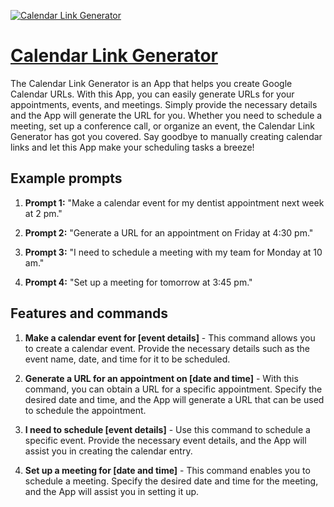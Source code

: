 [![Calendar Link Generator](https://files.oaiusercontent.com/file-LAQdNf9RMsoCyrbYFxGAkEwQ?se=2123-10-16T21%3A54%3A50Z&sp=r&sv=2021-08-06&sr=b&rscc=max-age%3D31536000%2C%20immutable&rscd=attachment%3B%20filename%3D8934db18-cbdf-49eb-b9a2-f373ccddfe6e.png&sig=tdks9tl%2B5zvEAGepGjexDc4NdxpB4cFEIpi8zHM1Y30%3D)](https://chat.openai.com/g/g-jmRMeHEEi-calendar-link-generator)

# [Calendar Link Generator](https://chat.openai.com/g/g-jmRMeHEEi-calendar-link-generator)

The Calendar Link Generator is an App that helps you create Google Calendar URLs. With this App, you can easily generate URLs for your appointments, events, and meetings. Simply provide the necessary details and the App will generate the URL for you. Whether you need to schedule a meeting, set up a conference call, or organize an event, the Calendar Link Generator has got you covered. Say goodbye to manually creating calendar links and let this App make your scheduling tasks a breeze!

## Example prompts

1. **Prompt 1:** "Make a calendar event for my dentist appointment next week at 2 pm."

2. **Prompt 2:** "Generate a URL for an appointment on Friday at 4:30 pm."

3. **Prompt 3:** "I need to schedule a meeting with my team for Monday at 10 am."

4. **Prompt 4:** "Set up a meeting for tomorrow at 3:45 pm."

## Features and commands

1. **Make a calendar event for [event details]** - This command allows you to create a calendar event. Provide the necessary details such as the event name, date, and time for it to be scheduled.

2. **Generate a URL for an appointment on [date and time]** - With this command, you can obtain a URL for a specific appointment. Specify the desired date and time, and the App will generate a URL that can be used to schedule the appointment.

3. **I need to schedule [event details]** - Use this command to schedule a specific event. Provide the necessary event details, and the App will assist you in creating the calendar entry.

4. **Set up a meeting for [date and time]** - This command enables you to schedule a meeting. Specify the desired date and time for the meeting, and the App will assist you in setting it up.